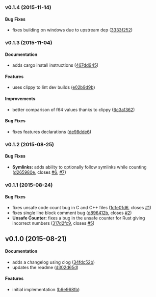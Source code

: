 <a name="v0.1.4"></a>
### v0.1.4 (2015-11-14)


#### Bug Fixes

*   fixes building on windows due to upstream dep ([3333f252](https://github.com/kbknapp/cargo-count/commit/3333f252f4c7e5e1324d5a178b9f020823283bc7))



<a name="v0.1.3"></a>
### v0.1.3 (2015-11-04)


#### Documentation

*   adds cargo install instructions ([467dd945](https://github.com/kbknapp/cargo-count/commit/467dd9456e6b605e1cbf48e033db9053bcfe1735))

#### Features

*   uses clippy to lint dev builds ([e02b9d9b](https://github.com/kbknapp/cargo-count/commit/e02b9d9b7381385721466677f6c80bf340aae9ae))

#### Improvements

*   better comparison of f64 values thanks to clippy ([6c3a1362](https://github.com/kbknapp/cargo-count/commit/6c3a13625fc93038dc6ab799dc023f03d2a4bfe9))

#### Bug Fixes

*   fixes features declarations ([de98dde6](https://github.com/kbknapp/cargo-count/commit/de98dde6e4d207f88130b9668c4517adf719dac7))



<a name="v0.1.2"></a>
### v0.1.2 (2015-08-25)


#### Bug Fixes

* **Symlinks:**  adds ability to optionally follow symlinks while counting ([d265980e](https://github.com/kbknapp/cargo-count/commit/d265980e8e06101c07dd3265dd2d66d834b09c58), closes [#6](https://github.com/kbknapp/cargo-count/issues/6), [#7](https://github.com/kbknapp/cargo-count/issues/7))



<a name="v0.1.1"></a>
### v0.1.1 (2015-08-24)


#### Bug Fixes

*   fixes unsafe code count bug in C and C++ files ([1c1e01d6](https://github.com/kbknapp/cargo-count/commit/1c1e01d67c0f5ad717b3842295c5fb597db65656), closes [#1](https://github.com/kbknapp/cargo-count/issues/1))
*   fixes single line block comment bug ([d896412b](https://github.com/kbknapp/cargo-count/commit/d896412bf81da6271c762ab5168d40e27e8eb988), closes [#2](https://github.com/kbknapp/cargo-count/issues/2))
* **Unsafe Counter:**  fixes a bug in the unsafe counter for Rust giving incorrect numbers ([317d2fc9](https://github.com/kbknapp/cargo-count/commit/317d2fc9964d131dbdc28fa93a6e29230143cb94), closes [#5](https://github.com/kbknapp/cargo-count/issues/5))



<a name="v0.1.0"></a>
## v0.1.0 (2015-08-21)


#### Documentation

*   adds a changelog using clog ([34fdc52b](https://github.com/kbknapp/cargo-count/commit/34fdc52b8dac02b5668a0cd9daca57ae3dd9de17))
*   updates the readme ([d302d65d](https://github.com/kbknapp/cargo-count/commit/d302d65da7614c609120011858cee0cc4e32bcc3))

#### Features

*   initial implementation ([b6e968fb](https://github.com/kbknapp/cargo-count/commit/b6e968fb2c1ff0bc5af6b21a11f83099c6fe6e68))

